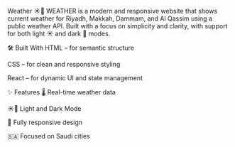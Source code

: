 Weather ☀️🌙
WEATHER is a modern and responsive website that shows current weather for Riyadh, Makkah, Dammam, and Al Qassim using a public weather API.
Built with a focus on simplicity and clarity, with support for both light ☀️ and dark 🌙 modes.

🛠️ Built With
HTML – for semantic structure

CSS – for clean and responsive styling

React – for dynamic UI and state management

✨ Features
🌡️ Real-time weather data

☀️🌙 Light and Dark Mode

📱 Fully responsive design

🇸🇦 Focused on Saudi cities

